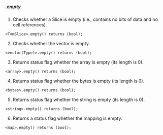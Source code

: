 ##### .empty
 1. Checks whether a Slice is empty (i.e., contains no bits of data and no cell references).

 ```
 <TvmSlice>.empty() returns (bool);
 ```

2. Checks whether the vector is empty.

```
<vector(Type)>.empty() returns (bool);
```

3. Returns status flag whether the array is empty (its length is 0).

```
<array>.empty() returns (bool);
```

4. Returns status flag whether the bytes is empty (its length is 0).

```
<bytes>.empty() returns (bool);
```

5. Returns status flag whether the string is empty (its length is 0).

```
<string>.empty() returns (bool);
```

6. Returns a status flag whether the mapping is empty.

```
<map>.empty() returns (bool);
```
